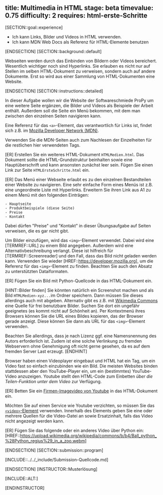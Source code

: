 title: Multimedia in HTML
stage: beta
timevalue: 0.75
difficulty: 2
requires: html-erste-Schritte
---
[SECTION::goal::experience]

- Ich kann Links, Bilder und Videos in HTML verwenden.
- Ich kann MDN Web Docs als Referenz für HTML-Elemente benutzen 

[ENDSECTION]
[SECTION::background::default]

Webseiten werden durch das Einbinden von Bildern oder Videos bereichert. Wesentlich wichtiger noch sind Hyperlinks. 
Sie erlauben es nicht nur auf Stellen im selben HTML-Dokument zu verweisen, sondern auch auf andere Dokumente. 
Erst so wird aus einer Sammlung von HTML-Dokumenten eine Website.

[ENDSECTION]
[SECTION::instructions::detailed]

In dieser Aufgabe wollen wir die Website der Softwareschmiede ProPy um eine weitere Seite ergänzen, 
die Bilder und Videos als Beispiele der Arbeit enthält. 
Außerdem soll die Seite ein Menü bekommen, mit dem man zwischen den einzelnen Seiten navigieren kann.

Eine Referenz für das `<a>`-Element, das verantwortlich für Links ist, findet sich z.B. im 
[Mozilla Developer Network (MDN)](https://developer.mozilla.org/en-US/docs/Web/HTML/Element/a). 

Verwenden Sie die MDN-Seiten auch zum Nachlesen der Einzelheiten für die restlichen
hier verwendeten Tags.

[ER] Erstellen Sie ein weiteres HTML-Dokument `HTMLMedien.html`. 
Das Dokument sollte die HTML-Grundstruktur beinhalten sowie eine Hauptüberschrift und kann ansonsten zunächst leer sein. 
Fügen Sie einen Link zur Seite `HTMLErsteSchritte.html` ein.

[ER] Das Menü einer Webseite erlaubt es zu den einzelnen Bestandteilen einer Website zu navigieren. 
Eine sehr einfache Form eines Menüs ist z.B. eine ungeordnete Liste mit Hyperlinks. 
Erweitern Sie ihren Link aus A1 zu einem Menü mit den folgenden Einträgen:
```text
- Hauptseite
- Produktbeispiele (diese Seite)
- Preise
- Kontakt
```

Dabei dürfen "Preise" und "Kontakt" in dieser Übungsaufgabe auf Seiten verweisen, die es gar nicht gibt.

Um Bilder einzufügen, wird das `<img>`-Element verwendet. 
Dabei wird eine [TERMREF::URL] zu einem Bild angegeben. 
Außerdem wird eine Alternativbeschreibung verlangt. 
Diese ist hilfreich für [TERMREF::Screenreader] und den Fall, dass das Bild nicht geladen werden kann. 
Verwenden Sie wieder [HREF::https://developer.mozilla.org], um die Referenz für das `<img>`-Element zu finden. 
Beachten Sie auch den Absatz zu unterstützten Dataiformaten.

[ER]  Fügen Sie ein Bild mit Python-Quellcode in das HTML-Dokument ein. 

[HINT::Bilder finden]
Sie könnten natürlich ein Screenshot machen und als Bild `HTMLMedien-xyz...`im Ordner speichern. 
Dann müssen Sie dieses allerdings auch mit abgeben. 
Alternativ gibt es z.B. mit [Wikimedia Commons](https://commons.wikimedia.org) eine Quelle für frei benutzbare Bilder.
Suchen Sie dort ein ungefähr geeignetes (es kommt nicht auf Schönheit an).
Per Kontextmenü ihres Browsers können Sie die URL eines Bildes kopieren, das der Browser gerade anzeigt. 
Diese können Sie dann als URL für das `<img>`-Element verwenden. 

Beachten Sie allerdings, dass je nach Lizenz ggf. eine Namensnennung des Autors erforderlich ist. 
Zudem ist eine solche Verlinkung zu fremden Webservern ohne Genehmigung oft nicht gerne gesehen, 
da es auf dem fremden Server Last erzeugt.
[ENDHINT]

Browser haben einen Videoplayer eingebaut und HTML hat ein Tag, um ein Video fast so einfach
einzubinden wie ein Bild.
Die meisten Websites binden stattdessen aber den YouTube-Player ein, um ein (bestimmtes) YouTube-Video
anzuzeigen.
Youtube stellt den HTML-Code zum Einbetten _über die Teilen-Funktion unter dem Video_ zur Verfügung.

[ER] Betten Sie ein 
[Firmen-Imagevideo von Youtube](https://www.youtube.com/results?search_query=software+compary+image+video)
in das HTML-Dokument ein.

Möchten Sie auf einen Service wie Youtube verzichten, so müssen Sie das 
[`<video>`-Element](https://developer.mozilla.org/en-US/docs/Web/HTML/Element/video) verwenden. 
Innerhalb des Elements geben Sie eine oder mehrere Quellen für die Video-Datei an sowie 
Ersatzinhalt, falls das Video nicht angezeigt werden kann.

[ER] Fügen Sie das folgende oder ein anderes Video über Python ein: 
[HREF::https://upload.wikimedia.org/wikipedia/commons/b/b4/Ball_python_%28Python_regius%29_in_a_zoo.webm]

[ENDSECTION]
[SECTION::submission::program]

[INCLUDE::../../_include/Submission-Quellcode.md]

[ENDSECTION]
[INSTRUCTOR::Musterlösung]

[INCLUDE::ALT:]

[ENDINSTRUCTOR]
